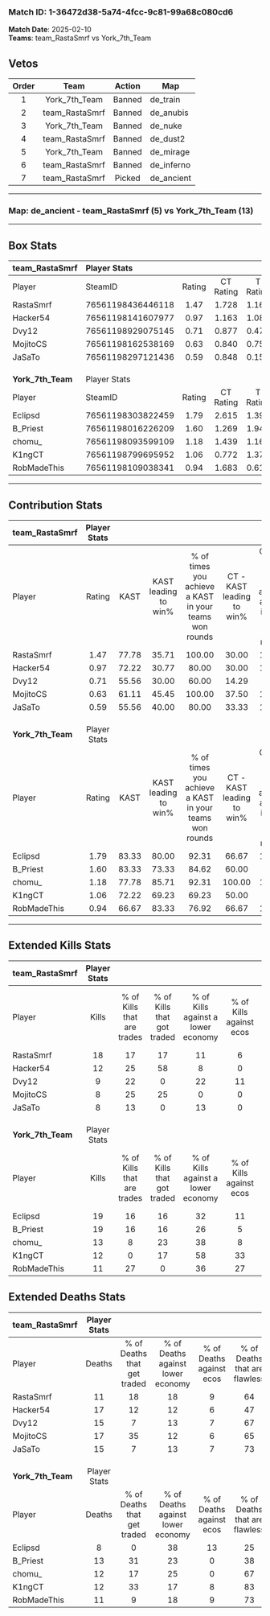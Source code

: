### Match ID: 1-36472d38-5a74-4fcc-9c81-99a68c080cd6  
**Match Date**: 2025-02-10  
**Teams**: team_RastaSmrf vs York_7th_Team  

## Vetos  

| Order | Team | Action | Map |
| :---: | :--: | :----: | --- |
| 1 | York_7th_Team | Banned | de_train |
| 2 | team_RastaSmrf | Banned | de_anubis |
| 3 | York_7th_Team | Banned | de_nuke |
| 4 | team_RastaSmrf | Banned | de_dust2 |
| 5 | York_7th_Team | Banned | de_mirage |
| 6 | team_RastaSmrf | Banned | de_inferno |
| 7 | team_RastaSmrf | Picked | de_ancient |

---  

### **Map**: de_ancient - team_RastaSmrf (5) vs York_7th_Team (13)  
---  

## Box Stats  

| **team_RastaSmrf** | Player Stats      |        |           |          |       |       |       |         |        |      |     |
| :- | :- | :-: | :-: | :-: | :-: | :-: | :-: | :-: | :-: | :-: | :-: |
| Player             | SteamID           | Rating | CT Rating | T Rating | KAST  |  ADR  | Kills | Assists | Deaths | K/D  | HS% |
| RastaSmrf          | 76561198436446118 |  1.47  |   1.728   |  1.166   | 77.78 | 91.7  |  18   |    1    |   11   | 1.64 | 27  |
| Hacker54           | 76561198141607977 |  0.97  |   1.163   |  1.086   | 72.22 | 85.3  |  12   |    7    |   17   | 0.71 | 58  |
| Dvy12              | 76561198929075145 |  0.71  |   0.877   |  0.471   | 55.56 | 73.3  |   9   |    4    |   15   | 0.60 | 44  |
| MojitoCS           | 76561198162538169 |  0.63  |   0.840   |  0.758   | 61.11 | 69.8  |   8   |    4    |   17   | 0.47 | 50  |
| JaSaTo             | 76561198297121436 |  0.59  |   0.848   |  0.159   | 55.56 | 51.6  |   8   |    3    |   15   | 0.53 | 75  |
|                    |                   |        |           |          |       |       |       |         |        |      |     |
|                    |                   |        |           |          |       |       |       |         |        |      |     |
|                    |                   |        |           |          |       |       |       |         |        |      |     |
| **York_7th_Team**  | Player Stats      |        |           |          |       |       |       |         |        |      |     |
| Player             | SteamID           | Rating | CT Rating | T Rating | KAST  |  ADR  | Kills | Assists | Deaths | K/D  | HS% |
| Eclipsd            | 76561198303822459 |  1.79  |   2.615   |  1.398   | 83.33 | 122.6 |  19   |   10    |   8    | 2.38 | 47  |
| B_Priest           | 76561198016226209 |  1.60  |   1.269   |  1.944   | 83.33 | 115.3 |  19   |    6    |   13   | 1.46 | 47  |
| chomu_             | 76561198093599109 |  1.18  |   1.439   |  1.164   | 77.78 | 78.7  |  13   |    5    |   12   | 1.08 | 30  |
| K1ngCT             | 76561198799695952 |  1.06  |   0.772   |  1.379   | 72.22 | 70.8  |  12   |    4    |   12   | 1.00 | 58  |
| RobMadeThis        | 76561198109038341 |  0.94  |   1.683   |  0.614   | 66.67 | 54.2  |  11   |    3    |   11   | 1.00 | 36  |
---  

## Contribution Stats  

| **team_RastaSmrf** | Player Stats |       |                      |                                                        |                           |                                                             |                          |                                                            |
| :- | :-: | :-: | :-: | :-: | :-: | :-: | :-: | :-: |
| Player             |    Rating    | KAST  | KAST leading to win% | % of times you achieve a KAST in your teams won rounds | CT - KAST leading to win% | CT - % of times you achieve a KAST in your teams won rounds | T - KAST leading to win% | T - % of times you achieve a KAST in your teams won rounds |
| RastaSmrf          |     1.47     | 77.78 |        35.71         |                         100.00                         |           30.00           |                           100.00                            |          50.00           |                           100.00                           |
| Hacker54           |     0.97     | 72.22 |        30.77         |                         80.00                          |           30.00           |                           100.00                            |          33.33           |                           50.00                            |
| Dvy12              |     0.71     | 55.56 |        30.00         |                         60.00                          |           14.29           |                            33.33                            |          66.67           |                           100.00                           |
| MojitoCS           |     0.63     | 61.11 |        45.45         |                         100.00                         |           37.50           |                           100.00                            |          66.67           |                           100.00                           |
| JaSaTo             |     0.59     | 55.56 |        40.00         |                         80.00                          |           33.33           |                           100.00                            |          100.00          |                           50.00                            |
|                    |              |       |                      |                                                        |                           |                                                             |                          |                                                            |
|                    |              |       |                      |                                                        |                           |                                                             |                          |                                                            |
|                    |              |       |                      |                                                        |                           |                                                             |                          |                                                            |
| **York_7th_Team**  | Player Stats |       |                      |                                                        |                           |                                                             |                          |                                                            |
| Player             |    Rating    | KAST  | KAST leading to win% | % of times you achieve a KAST in your teams won rounds | CT - KAST leading to win% | CT - % of times you achieve a KAST in your teams won rounds | T - KAST leading to win% | T - % of times you achieve a KAST in your teams won rounds |
| Eclipsd            |     1.79     | 83.33 |        80.00         |                         92.31                          |           66.67           |                           100.00                            |          88.89           |                           88.89                            |
| B_Priest           |     1.60     | 83.33 |        73.33         |                         84.62                          |           60.00           |                            75.00                            |          80.00           |                           88.89                            |
| chomu_             |     1.18     | 77.78 |        85.71         |                         92.31                          |          100.00           |                           100.00                            |          80.00           |                           88.89                            |
| K1ngCT             |     1.06     | 72.22 |        69.23         |                         69.23                          |           50.00           |                            50.00                            |          77.78           |                           77.78                            |
| RobMadeThis        |     0.94     | 66.67 |        83.33         |                         76.92                          |           66.67           |                           100.00                            |          100.00          |                           66.67                            |
---  

## Extended Kills Stats  

| **team_RastaSmrf** | Player Stats |                            |                            |                                    |                         |                              |                                 |                                       |                    |           |
| :- | :-: | :-: | :-: | :-: | :-: | :-: | :-: | :-: | :-: | :-: |
| Player             |    Kills     | % of Kills that are trades | % of Kills that got traded | % of Kills against a lower economy | % of Kills against ecos | % of Kills that are flawless | % of Kills that are close duels | % of Kills that are assisted by flash | Pistol Round Kills | AWP Kills |
| RastaSmrf          |      18      |             17             |             17             |                 11                 |            6            |              50              |                0                |                   6                   |         0          |     0     |
| Hacker54           |      12      |             25             |             58             |                 8                  |            0            |              83              |                0                |                   0                   |         3          |     0     |
| Dvy12              |      9       |             22             |             0              |                 22                 |           11            |              67              |                0                |                   0                   |         1          |     6     |
| MojitoCS           |      8       |             25             |             25             |                 0                  |            0            |              63              |               13                |                   0                   |         0          |     0     |
| JaSaTo             |      8       |             13             |             0              |                 13                 |            0            |              38              |               13                |                   0                   |         2          |     0     |
|                    |              |                            |                            |                                    |                         |                              |                                 |                                       |                    |           |
|                    |              |                            |                            |                                    |                         |                              |                                 |                                       |                    |           |
|                    |              |                            |                            |                                    |                         |                              |                                 |                                       |                    |           |
| **York_7th_Team**  | Player Stats |                            |                            |                                    |                         |                              |                                 |                                       |                    |           |
| Player             |    Kills     | % of Kills that are trades | % of Kills that got traded | % of Kills against a lower economy | % of Kills against ecos | % of Kills that are flawless | % of Kills that are close duels | % of Kills that are assisted by flash | Pistol Round Kills | AWP Kills |
| Eclipsd            |      19      |             16             |             16             |                 32                 |           11            |              84              |                5                |                   0                   |         2          |     0     |
| B_Priest           |      19      |             16             |             16             |                 26                 |            5            |              53              |                0                |                   0                   |         3          |     0     |
| chomu_             |      13      |             8              |             23             |                 38                 |            8            |              62              |                8                |                   0                   |         1          |     0     |
| K1ngCT             |      12      |             0              |             17             |                 58                 |           33            |              58              |                0                |                   0                   |         0          |     0     |
| RobMadeThis        |      11      |             27             |             0              |                 36                 |           27            |              55              |               18                |                   0                   |         3          |     1     |
## Extended Deaths Stats  

| **team_RastaSmrf** | Player Stats |                             |                                   |                          |                               |                            |                           |               |
| :- | :-: | :-: | :-: | :-: | :-: | :-: | :-: | :-: |
| Player             |    Deaths    | % of Deaths that get traded | % of Deaths against lower economy | % of Deaths against ecos | % of Deaths that are flawless | % of Deaths that are close | % of Deaths while blinded | Deaths to AWP |
| RastaSmrf          |      11      |             18              |                18                 |            9             |              64               |             0              |             0             |       0       |
| Hacker54           |      17      |             12              |                12                 |            6             |              47               |             18             |             0             |       0       |
| Dvy12              |      15      |              7              |                13                 |            7             |              67               |             0              |             0             |       0       |
| MojitoCS           |      17      |             35              |                12                 |            6             |              65               |             6              |             0             |       0       |
| JaSaTo             |      15      |              7              |                13                 |            7             |              73               |             0              |             0             |       1       |
|                    |              |                             |                                   |                          |                               |                            |                           |               |
|                    |              |                             |                                   |                          |                               |                            |                           |               |
|                    |              |                             |                                   |                          |                               |                            |                           |               |
| **York_7th_Team**  | Player Stats |                             |                                   |                          |                               |                            |                           |               |
| Player             |    Deaths    | % of Deaths that get traded | % of Deaths against lower economy | % of Deaths against ecos | % of Deaths that are flawless | % of Deaths that are close | % of Deaths while blinded | Deaths to AWP |
| Eclipsd            |      8       |              0              |                38                 |            13            |              25               |             0              |            13             |       1       |
| B_Priest           |      13      |             31              |                23                 |            0             |              38               |             8              |             0             |       0       |
| chomu_             |      12      |             17              |                25                 |            0             |              67               |             8              |             0             |       1       |
| K1ngCT             |      12      |             33              |                17                 |            8             |              83               |             0              |             0             |       3       |
| RobMadeThis        |      11      |              9              |                18                 |            9             |              73               |             0              |             0             |       1       |
